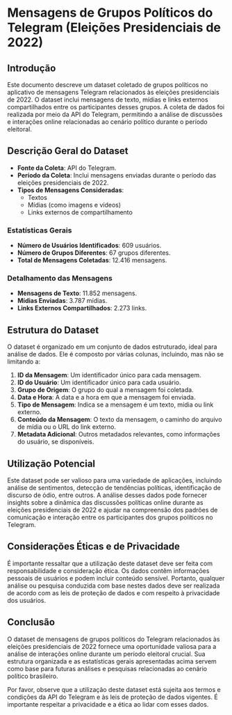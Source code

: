 # Mensagens de Grupos Políticos do Telegram (Eleições Presidenciais de 2022)

## Introdução

Este documento descreve um dataset coletado de grupos políticos no aplicativo de mensagens Telegram relacionados às eleições presidenciais de 2022. O dataset inclui mensagens de texto, mídias e links externos compartilhados entre os participantes desses grupos. A coleta de dados foi realizada por meio da API do Telegram, permitindo a análise de discussões e interações online relacionadas ao cenário político durante o período eleitoral.

## Descrição Geral do Dataset

- **Fonte da Coleta**: API do Telegram.
- **Período da Coleta**: Inclui mensagens enviadas durante o período das eleições presidenciais de 2022.
- **Tipos de Mensagens Consideradas**:
  - Textos
  - Mídias (como imagens e vídeos)
  - Links externos de compartilhamento

### Estatísticas Gerais

- **Número de Usuários Identificados**: 609 usuários.
- **Número de Grupos Diferentes**: 67 grupos diferentes.
- **Total de Mensagens Coletadas**: 12.416 mensagens.

### Detalhamento das Mensagens

- **Mensagens de Texto**: 11.852 mensagens.
- **Mídias Enviadas**: 3.787 mídias.
- **Links Externos Compartilhados**: 2.273 links.

## Estrutura do Dataset

O dataset é organizado em um conjunto de dados estruturado, ideal para análise de dados. Ele é composto por várias colunas, incluindo, mas não se limitando a:

1. **ID da Mensagem**: Um identificador único para cada mensagem.
2. **ID do Usuário**: Um identificador único para cada usuário.
3. **Grupo de Origem**: O grupo do qual a mensagem foi coletada.
4. **Data e Hora**: A data e a hora em que a mensagem foi enviada.
5. **Tipo de Mensagem**: Indica se a mensagem é um texto, mídia ou link externo.
6. **Conteúdo da Mensagem**: O texto da mensagem, o caminho do arquivo de mídia ou o URL do link externo.
7. **Metadata Adicional**: Outros metadados relevantes, como informações do usuário, se disponíveis.

## Utilização Potencial

Este dataset pode ser valioso para uma variedade de aplicações, incluindo análise de sentimentos, detecção de tendências políticas, identificação de discurso de ódio, entre outros. A análise desses dados pode fornecer insights sobre a dinâmica das discussões políticas online durante as eleições presidenciais de 2022 e ajudar na compreensão dos padrões de comunicação e interação entre os participantes dos grupos políticos no Telegram.

## Considerações Éticas e de Privacidade

É importante ressaltar que a utilização deste dataset deve ser feita com responsabilidade e consideração ética. Os dados contêm informações pessoais de usuários e podem incluir conteúdo sensível. Portanto, qualquer análise ou pesquisa conduzida com base nestes dados deve ser realizada de acordo com as leis de proteção de dados e com respeito à privacidade dos usuários.

## Conclusão

O dataset de mensagens de grupos políticos do Telegram relacionados às eleições presidenciais de 2022 fornece uma oportunidade valiosa para a análise de interações online durante um período eleitoral crucial. Sua estrutura organizada e as estatísticas gerais apresentadas acima servem como base para futuras análises e pesquisas relacionadas ao cenário político brasileiro.

Por favor, observe que a utilização deste dataset está sujeita aos termos e condições da API do Telegram e às leis de proteção de dados vigentes. É importante respeitar a privacidade e a ética ao lidar com esses dados.
